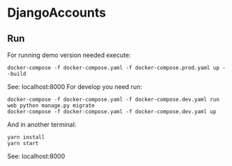 # DjangoAccounts

## Run
For running demo version needed execute:
```
docker-compose -f docker-compose.yaml -f docker-compose.prod.yaml up --build
```
See: localhost:8000
For develop you need run:
```
docker-compose -f docker-compose.yaml -f docker-compose.dev.yaml run web python manage.py migrate
docker-compose -f docker-compose.yaml -f docker-compose.dev.yaml up
```
And in another terminal:

```
yarn install
yarn start
```
See: localhost:8000
